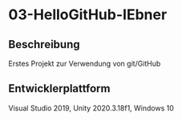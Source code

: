 # 03-HelloGitHub-IEbner

## Beschreibung
Erstes Projekt zur Verwendung von git/GitHub 
## Entwicklerplattform
Visual Studio 2019, Unity 2020.3.18f1, Windows 10
